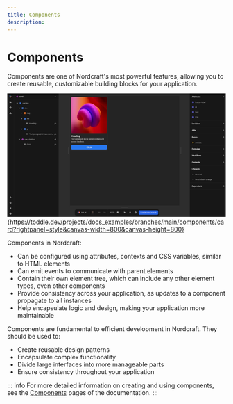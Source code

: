 ```yaml
---
title: Components
description:
---
```


# Components
Components are one of Nordcraft's most powerful features, allowing you to create reusable, customizable building blocks for your application.

![Component|16/9](component.webp){https://toddle.dev/projects/docs_examples/branches/main/components/card?rightpanel=style&canvas-width=800&canvas-height=800}

Components in Nordcraft:
- Can be configured using attributes, contexts and CSS variables, similar to HTML elements
- Can emit events to communicate with parent elements
- Contain their own element tree, which can include any other element types, even other components
- Provide consistency across your application, as updates to a component propagate to all instances
- Help encapsulate logic and design, making your application more maintainable

Components are fundamental to efficient development in Nordcraft. They should be used to:
- Create reusable design patterns
- Encapsulate complex functionality
- Divide large interfaces into more manageable parts
- Ensure consistency throughout your application

::: info
For more detailed information on creating and using components, see the [Components](/components/fundamentals) pages of the documentation.
:::